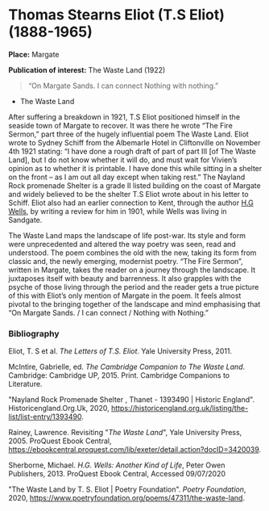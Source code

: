 # Thomas Stearns Eliot (T.S Eliot) (1888-1965)

**Place:** Margate 

**Publication of interest:** The Waste Land (1922)

>“On Margate Sands.
I can connect
Nothing with nothing.”
-	The Waste Land 



After suffering a breakdown in 1921, T.S Eliot positioned himself in the seaside town of Margate to recover.  It was there he wrote “The Fire Sermon,” part three of the hugely influential poem The Waste Land.   Eliot wrote to Sydney Schiff from the Albemarle Hotel in Cliftonville on November 4th 1921 stating: “I have done a rough draft of part of part III [of The Waste Land], but I do not know whether it will do, and must wait for Vivien’s opinion as to whether it is printable. I have done this while sitting in a shelter on the front – as I am out all day except when taking rest.”  The Nayland Rock promenade Shelter is a grade II listed building on the coast of Margate and widely believed to be the shelter T.S Eliot wrote about in his letter to Schiff.  Eliot also had an earlier connection to Kent, through the author [H.G Wells]( 20c-wellshg-biography), by writing a review for him in 1901, while Wells was living in Sandgate.  

The Waste Land maps the landscape of life post-war. Its style and form were unprecedented and altered the way poetry was seen, read and understood.  The poem combines the old with the new, taking its form from classic and, the newly emerging, modernist poetry. “The Fire Sermon”, written in Margate, takes the reader on a journey through the landscape. It juxtaposes itself with beauty and barrenness. It also grapples with the psyche of those living through the period and the reader gets a true picture of this with Eliot’s only mention of Margate in the poem. It feels almost pivotal to the bringing together of the landscape and mind emphasising that “On Margate Sands. / I can connect / Nothing with Nothing.”   

### Bibliography 

Eliot, T. S et al. _The Letters of T.S. Eliot_. Yale University Press, 2011.

McIntire, Gabrielle, ed. _The Cambridge Companion to The Waste Land_. Cambridge: 
Cambridge UP, 2015. Print. Cambridge Companions to Literature.

"Nayland Rock Promenade Shelter , Thanet - 1393490 | Historic England". Historicengland.Org.Uk, 2020, https://historicengland.org.uk/listing/the-list/list-entry/1393490.

Rainey, Lawrence. Revisiting "_The Waste Land_", Yale University Press, 2005. ProQuest Ebook Central, https://ebookcentral.proquest.com/lib/exeter/detail.action?docID=3420039.

Sherborne, Michael. _H.G. Wells: Another Kind of Life_, Peter Owen Publishers, 2013. ProQuest Ebook Central, Accessed 09/07/2020

"The Waste Land by T. S. Eliot | Poetry Foundation". _Poetry Foundation_, 2020, https://www.poetryfoundation.org/poems/47311/the-waste-land.






